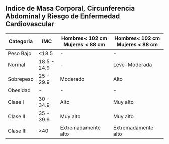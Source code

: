 ## Indice de Masa Corporal, Circunferencia Abdominal y Riesgo de Enfermedad Cardiovascular

| Categoria | IMC | Hombres< 102 cm Mujeres < 88 cm | Hombres< 102 cm Mujeres < 88 cm |
|-----|-----|---------|---------|
| Peso Bajo | <18.5	| - | - |
| Normal | 18.5 - 24.9	| - | Leve-Moderada |
| Sobrepeso | 25 - 29.9	| Moderado | Alto |
| Obesidad | -	| - | - |
| Clase I	 | 30 - 34.9		| Alto	 | Muy alto |
| Clase II	 | 35 - 39.9		| Muy alto	 | Muy alto |
| Clase III | >40	| Extremadamente alto	 | Extremadamente alto  |
 